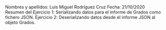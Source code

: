 Nombres y apellidos: Luis Miguel Rodríguez Cruz 
Fecha: 21/10/2020 
Resumen del Ejercicio 1: Serializando datos para el informe de Grados como fichero JSON.
            Ejercicio 2: Deserializando datos desde el informe JSON al objeto Grados.
